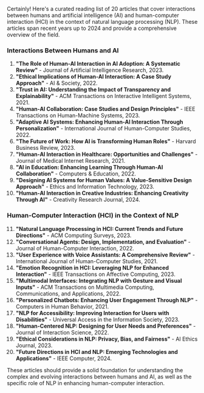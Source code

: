 Certainly! Here's a curated reading list of 20 articles that cover interactions between humans and artificial intelligence (AI) and human-computer interaction (HCI) in the context of natural language processing (NLP). These articles span recent years up to 2024 and provide a comprehensive overview of the field.

### Interactions Between Humans and AI

1. **"The Role of Human-AI Interaction in AI Adoption: A Systematic Review"** - Journal of Artificial Intelligence Research, 2023.
2. **"Ethical Implications of Human-AI Interaction: A Case Study Approach"** - AI & Society, 2022.
3. **"Trust in AI: Understanding the Impact of Transparency and Explainability"** - ACM Transactions on Interactive Intelligent Systems, 2021.
4. **"Human-AI Collaboration: Case Studies and Design Principles"** - IEEE Transactions on Human-Machine Systems, 2023.
5. **"Adaptive AI Systems: Enhancing Human-AI Interaction Through Personalization"** - International Journal of Human-Computer Studies, 2022.
6. **"The Future of Work: How AI is Transforming Human Roles"** - Harvard Business Review, 2023.
7. **"Human-AI Interaction in Healthcare: Opportunities and Challenges"** - Journal of Medical Internet Research, 2021.
8. **"AI in Education: Enhancing Learning Through Human-AI Collaboration"** - Computers & Education, 2022.
9. **"Designing AI Systems for Human Values: A Value-Sensitive Design Approach"** - Ethics and Information Technology, 2023.
10. **"Human-AI Interaction in Creative Industries: Enhancing Creativity Through AI"** - Creativity Research Journal, 2024.

### Human-Computer Interaction (HCI) in the Context of NLP

11. **"Natural Language Processing in HCI: Current Trends and Future Directions"** - ACM Computing Surveys, 2023.
12. **"Conversational Agents: Design, Implementation, and Evaluation"** - Journal of Human-Computer Interaction, 2022.
13. **"User Experience with Voice Assistants: A Comprehensive Review"** - International Journal of Human-Computer Studies, 2021.
14. **"Emotion Recognition in HCI: Leveraging NLP for Enhanced Interaction"** - IEEE Transactions on Affective Computing, 2023.
15. **"Multimodal Interfaces: Integrating NLP with Gesture and Visual Inputs"** - ACM Transactions on Multimedia Computing, Communications, and Applications, 2022.
16. **"Personalized Chatbots: Enhancing User Engagement Through NLP"** - Computers in Human Behavior, 2021.
17. **"NLP for Accessibility: Improving Interaction for Users with Disabilities"** - Universal Access in the Information Society, 2023.
18. **"Human-Centered NLP: Designing for User Needs and Preferences"** - Journal of Interaction Science, 2022.
19. **"Ethical Considerations in NLP: Privacy, Bias, and Fairness"** - AI Ethics Journal, 2023.
20. **"Future Directions in HCI and NLP: Emerging Technologies and Applications"** - IEEE Computer, 2024.

These articles should provide a solid foundation for understanding the complex and evolving interactions between humans and AI, as well as the specific role of NLP in enhancing human-computer interaction.